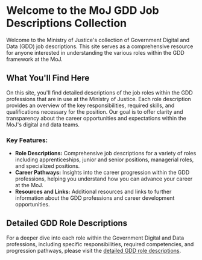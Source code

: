 # Welcome to the MoJ GDD Job Descriptions Collection

Welcome to the Ministry of Justice's collection of Government Digital and Data (GDD) job descriptions. This site serves as a comprehensive resource for anyone interested in understanding the various roles within the GDD framework at the MoJ.

## What You'll Find Here

On this site, you'll find detailed descriptions of the job roles within the GDD professions that are in use at the Ministry of Justice. Each role description provides an overview of the key responsibilities, required skills, and qualifications necessary for the position. Our goal is to offer clarity and transparency about the career opportunities and expectations within the MoJ's digital and data teams.

### Key Features:

- **Role Descriptions:** Comprehensive job descriptions for a variety of roles including apprenticeships, junior and senior positions, managerial roles, and specialized positions.
- **Career Pathways:** Insights into the career progression within the GDD professions, helping you understand how you can advance your career at the MoJ.
- **Resources and Links:** Additional resources and links to further information about the GDD professions and career development opportunities.

## Detailed GDD Role Descriptions

For a deeper dive into each role within the Government Digital and Data professions, including specific responsibilities, required competencies, and progression pathways, please visit the [detailed GDD role descriptions](https://ddat-capability-framework.service.gov.uk/).
